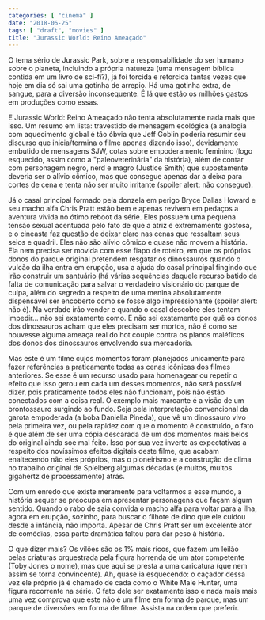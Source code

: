 ```yaml
---
categories: [ "cinema" ]
date: "2018-06-25"
tags: [ "draft", "movies" ]
title: "Jurassic World: Reino Ameaçado"
---
```

O tema sério de Jurassic Park, sobre a responsabilidade do ser humano
sobre o planeta, incluindo a própria natureza (uma mensagem bíblica
contida em um livro de sci-fi?), já foi torcida e retorcida tantas vezes
que hoje em dia só sai uma gotinha de arrepio. Há uma gotinha extra,
de sangue, para a diversão inconsequente. É lá que estão os milhões
gastos em produções como essas.

E Jurassic World: Reino Ameaçado não tenta absolutamente nada mais
que isso. Um resumo em lista: travestido de mensagem ecológica
(a analogia com aquecimento global é tão óbvia que Jeff Goblin
poderia resumir seu discurso que inicia/termina o filme apenas dizendo
isso), devidamente embutido de mensagens SJW, cotas sobre empoderamento
feminino (logo esquecido, assim como a "paleoveterinária" da história),
além de contar com personagem negro, nerd e magro (Justice Smith) que
supostamente deveria ser o alívio cômico, mas que consegue apenas dar
a deixa para cortes de cena e tenta não ser muito irritante (spoiler
alert: não consegue).

Já o casal principal formado pela donzela em perigo Bryce Dallas Howard
e seu macho alfa Chris Pratt estão bem e apenas revivem em pedaços
a aventura vivida no ótimo reboot da série. Eles possuem uma pequena
tensão sexual acentuada pelo fato de que a atriz é extremamente gostosa,
e o cineasta faz questão de deixar claro nas cenas que ressaltam seus
seios e quadril. Eles não são alívio cômico e quase não movem
a história. Ela nem precisa ser movida com esse fiapo de roteiro,
em que os próprios donos do parque original pretendem resgatar os
dinossauros quando o vulcão da ilha entra em erupção, usa a ajuda do
casal principal fingindo que irão construir um santuário (há várias
sequências daquele recurso batido da falta de comunicação para salvar
o verdadeiro visionário do parque de culpa, além do segredo a respeito
de uma menina absolutamente dispensável ser encoberto como se fosse
algo impressionante (spoiler alert: não é). Na verdade irão vender
e quando o casal descobre eles tentam impedir... não sei exatamente
como. E não sei exatamente por quê os donos dos dinossauros acham que
eles precisam ser mortos, não é como se houvesse alguma ameaça real
do hot couple contra os planos maléficos dos donos dos dinossauros
envolvendo sua mercadoria.

Mas este é um filme cujos momentos foram planejados unicamente para
fazer referências a praticamente todas as cenas icônicas dos filmes
anteriores. Se esse é um recurso usado para homenagear ou repetir o
efeito que isso gerou em cada um desses momentos, não será possível
dizer, pois praticamente todos eles não funcionam, pois não estão
conectados com a coisa real. O exemplo mais marcante é a visão de um
brontossauro surgindo ao fundo. Seja pela interpretação convencional da
garota empoderada (a boba Daniella Pineda), que vê um dinossauro vivo
pela primeira vez, ou pela rapidez com que o momento é construído,
o fato é que além de ser uma cópia descarada de um dos momentos
mais belos do original ainda soe mal feito. Isso por sua vez inverte as
expectativas a respeito dos novíssimos efeitos digitais deste filme, que
acabam enaltecendo não eles próprios, mas o pioneirismo e a construção
de clima no trabalho original de Spielberg algumas décadas (e muitos,
muitos gigahertz de processamento) atrás.

Com um enredo que existe meramente para voltarmos a esse mundo, a
história sequer se preocupa em apresentar personagens que façam algum
sentido. Quando o rabo de saia convida o macho alfa para voltar para
a ilha, agora em erupção, sozinho, para buscar o filhote de dino que
ele cuidou desde a infância, não importa. Apesar de Chris Pratt ser
um excelente ator de comédias, essa parte dramática faltou para dar
peso à história.

O que dizer mais? Os vilões são os 1% mais ricos, que fazem um leilão
pelas criaturas orquestrada pela figura horrenda de um ator competente
(Toby Jones o nome), mas que aqui se presta a uma caricatura (que nem
assim se torna convincente). Ah, quase ia esquecendo: o caçador dessa
vez ele próprio já é chamado de cada como o White Male Hunter, uma
figura recorrente na série. O fato dele ser exatamente isso e nada mais
mais uma vez comprova que este não é um filme em forma de parque, mas
um parque de diversões em forma de filme. Assista na ordem que preferir.
